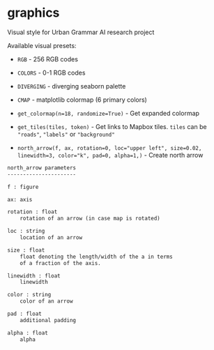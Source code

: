 # graphics
Visual style for Urban Grammar AI research project

Available visual presets:

- `RGB` - 256 RGB codes
- `COLORS` - 0-1 RGB codes
- `DIVERGING` - diverging seaborn palette
- `CMAP` - matplotlib colormap (6 primary colors)
- `get_colormap(n=18, randomize=True)` - Get expanded colormap
- `get_tiles(tiles, token)` - Get links to Mapbox tiles. `tiles` can be `"roads"`, `"labels"` or `"background"`

- `north_arrow(f, ax, rotation=0, loc="upper left", size=0.02, linewidth=3, color="k", pad=0, alpha=1,)` - Create north arrow

```rst
north_arrow parameters
----------------------

f : figure

ax: axis

rotation : float
    rotation of an arrow (in case map is rotated)

loc : string
    location of an arrow

size : float
    float denoting the length/width of the a in terms
    of a fraction of the axis.

linewidth : float
    linewidth

color : string
    color of an arrow

pad : float
    additional padding

alpha : float
    alpha
```
